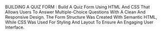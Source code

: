 BUILDING A QUIZ FORM : Build A Quiz Form Using HTML And CSS That Allows Users To Answer Multiple-Choice Questions With A Clean And Responsive Design. The Form Structure Was Created With Semantic HTML, While CSS Was Used For Styling And Layout To Ensure An Engaging User Interface.

